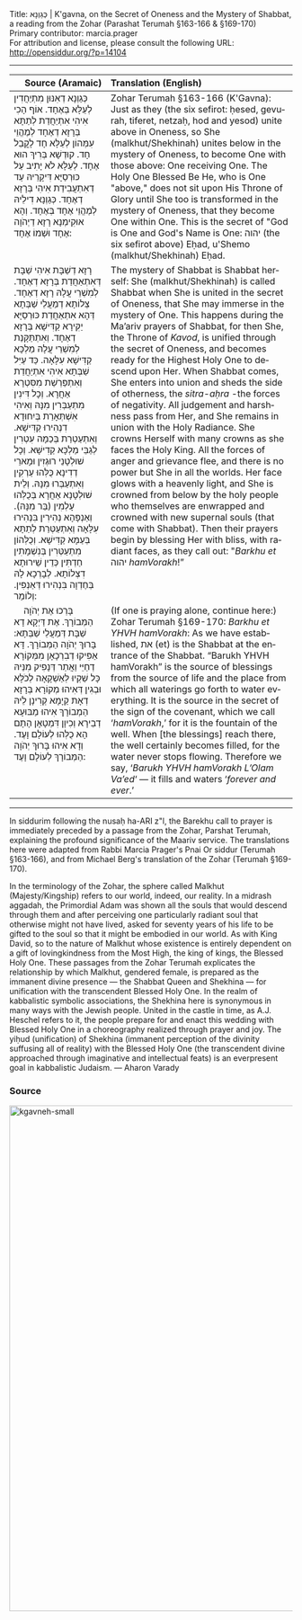 <html>
<head></head>
<body>
Title: כְּגַוְנָא | K'gavna, on the Secret of Oneness and the Mystery of Shabbat, a reading from the Zohar (Parashat Terumah §163-166 & §169-170)<br />
Primary contributor: marcia.prager<br />
For attribution and license, please consult the following URL: <a href="http://opensiddur.org/?p=14104">http://opensiddur.org/?p=14104</a>
<p />
<hr />

<table style="margin-left: auto;margin-right: auto;" class="draggable">
<thead><tr><th id="x" style="text-align: right;">Source (Aramaic)</th><th style="text-align: left;">Translation (English)</th></tr></thead>
<tbody>
<tr><td style="vertical-align:top;">
<div class="commentary" lang="he">
כְּגַוְנָא דְאִנּוּן מִתְיַחֲדִין לְעֵלָּא בְּאֶחָד. אוֹף הָכִי אִיהִי אִתְיַחֲדַת לְתַתָּא בְּרָזָא דְאֶחָד לְמֶהֱוֵי עִמְּהוֹן לְעֵלָּא חָד לָקֳבֵל חָד. קוּדְשָׁא בְּרִיךְ הוּא אֶחָד. לְעֵלָּא לֹא יָתִיב עַל כּוּרְסַיָּא דִּיקָרֵיהּ עַד דְאִתְעֲבִידַת אִיהִי בְּרָזָא דְאֶחָד. כְּגַוְנָא דִילֵיהּ לְמֶהֱוֵי אֶחָד בְּאֶחָד. וְהָא אוּקִימְנָא רָזָא דַיְהֹוָה אֶחָד וּשְׁמוֹ אֶחָד:
</span></div></td>

<td style="vertical-align:top;"><div class="english" lang="en">
Zohar Terumah §163-166 (K'Gavna): Just as they (the six sefirot: ḥesed, gevurah, tiferet, netzaḥ, hod and yesod) unite above in Oneness, so She (malkhut/Shekhinah) unites below in the mystery of Oneness, to become One with those above: One receiving One. The Holy One Blessed Be He, who is One "above," does not sit upon His Throne of Glory until She too is transformed in the mystery of Oneness, that they become One within One. This is the secret of "God is One and God's Name is One: יהוה (the six sefirot above) Eḥad, u'Shemo (malkhut/Shekhinah) Eḥad.
</div></td>
</tr>


<tr><td style="vertical-align:top;">
<div class="commentary" lang="he">
 רָזָא דְשַׁבָּת אִיהִי שַׁבָּת דְּאִתְאַחֲדַת בְּרָזָא דְאֶחָד. לְמִשְׁרֵי עֲלָהּ רָזָא דְאֶחָד. צְלוֹתָא דְמַעֲלֵי שַׁבְּתָא דְּהָא אִתְאַחֲדַת כּוּרְסַיָּא יַקִּירָא קַדִּישָׁא בְּרָזָא דְאֶחָד. וְאִתְתַּקָּנַת לְמִשְׁרֵי עֲלָהּ מַלְכָּא קַדִּישָׁא עִלָּאָה. כַּד עַיִּל שַׁבְּתָא אִיהִי אִתְיַחֲדַת וְאִתְפַּרְשַׁת מִסִּטְרָא אַחֲרָא. וְכָל דִּינִין מִתְעַבְּרִין מִנָּהּ וְאִיהִי אִשְׁתְּאָרַת בְּיִחוּדָא דִנְהִירוּ קַדִּישָׁא. וְאִתְעַטְרַת בְּכַמָה עִטְרִין לְגַבֵּי מַלְכָּא קַדִישָׁא. וְכָל שׁוּלְטָנֵי רוּגְזִין וּמָארֵי דְדִינָא כֻּלְּהוּ עַרְקִין וְאִתְעַבְּרוּ מִנָּהּ. וְלֵית שׁוּלְטָנָא אַחֲרָא בְּכֻלְּהוּ עָלְמִין (בַּר מִנָּהּ). וְאַנְפָּהָא נְהִירִין בִּנְהִירוּ עִלָּאָה וְאִתְעַטְּרַת לְתַתָּא בְּעַמָּא קַדִּישָׁא. וְכֻלְּהוֹן מִתְעַטְּרִין בְּנִשְׁמָתִין חַדְתִּין כְּדֵין שֵׁירוּתָא דִצְלוֹתָא. לְבָרְכָא לָהּ בְּחֶדְוָה בִּנְהִירוּ דְּאַנְפִּין. וְלוֹמַר:
</span></div></td>

<td style="vertical-align:top;"><div class="english" lang="en">
The mystery of Shabbat is Shabbat herself: She (malkhut/Shekhinah) is called Shabbat when She is united in the secret of Oneness, that She may immerse in the mystery of One. This happens during the Ma’ariv prayers of Shabbat, for then She, the Throne of <em>Kavod</em>, is unified through the secret of Oneness, and becomes ready for the Highest Holy One to descend upon Her. When Shabbat comes, She enters into union and sheds the side of otherness, the <em>sitra-aḥra</em> -the forces of negativity. All judgement and harshness pass from Her, and She remains in union with the Holy Radiance. She crowns Herself with many crowns as she faces the Holy King. All the forces of anger and grievance flee, and there is no power but She in all the worlds. Her face glows with a heavenly light, and She is crowned from below by the holy people who themselves are enwrapped and crowned with new supernal souls (that come with Shabbat). Then their prayers begin by blessing Her with bliss, with radiant faces, as they call out: "<em>Barkhu et</em> יהוה <em>hamVorakh</em>!”
</div></td>
</tr>


<tr><td style="vertical-align:top;">
<div class="commentary" lang="he">
&nbsp;
&nbsp;
בָּרְכוּ אֶת יְהֹוָה הַמְּבוֹרָךְ. אֶת דַּיְקָא דָא שַׁבָּת דְּמַעֲלֵי שַׁבְּתָא: בָּרוּךְ יְהֹוָה הַמְּבוֹרָךְ. דָּא אַפִּיקוּ דְבִרְכָאָן מִמְּקוֹרָא דְחַיֵּי וַאֲתַר דְּנָפִיק מִנֵּיהּ כָּל שַׁקְיוּ לְּאַשְׁקָאָה לְכֹלָּא וּבְגִין דְּאִיהוּ מְקוֹרָא בְּרָזָא דְאָת קַיָמָא קְרִינָן לֵיהּ הַמְבוֹרָךְ אִיהוּ מַבּוּעָא דְבֵירָא וְכִיוָן דִּמְטָאָן הָתָם הָא כֻלְּהוּ לְעוֹלָם וָעֶד. וְדָא אִיהוּ בָּרוּךְ יְהֹוָה הַמְּבוֹרָךְ לְעוֹלָם וָעֶד:
</span></div></td>

<td style="vertical-align:top;"><div class="english" lang="en">
<span class="instruction">(If one is praying alone, continue here:)</span>
&nbsp;
Zohar Terumah §169-170: <em>Barkhu et YHVH hamVorakh</em>: As we have established, את (et) is the Shabbat at the entrance of the Shabbat. “Barukh YHVH hamVorakh” is the source of blessings from the source of life and the place from which all waterings go forth to water everything. It is the source in the secret of the sign of the covenant, which we call ‘<em>hamVorakh</em>,’ for it is the fountain of the well. When [the blessings] reach there, the well certainly becomes filled, for the water never stops flowing. Therefore we say, ‘<em>Barukh YHVH hamVorakh L’Olam Va’ed</em>‘ — it fills and waters ‘<em>forever and ever</em>.’
</div></td>
</tr>
</tbody></table>

<hr />

In siddurim following the nusaḥ ha-ARI z"l, the Barekhu call to prayer is immediately preceded by a passage from the Zohar, Parshat Terumah, explaining the profound significance of the Maariv service. The translations here were adapted from Rabbi Marcia Prager's Pnai Or siddur (Terumah §163-166), and from Michael Berg's translation of the Zohar (Terumah §169-170).

In the terminology of the Zohar, the sphere called Malkhut (Majesty/Kingship) refers to our world, indeed, our reality. In a midrash aggadah, the Primordial Adam was shown all the souls that would descend through them and after perceiving one particularly radiant soul that otherwise might not have lived, asked for seventy years of his life to be gifted to the soul so that it might be embodied in our world. As with King David, so to the nature of Malkhut whose existence is entirely dependent on a gift of lovingkindness from the Most High, the king of kings, the Blessed Holy One. These passages from the Zohar Terumah explicates the relationship by which Malkhut, gendered female, is prepared as the immanent divine presence — the Shabbat Queen and Shekhina — for unification with the transcendent Blessed Holy One. In the realm of kabbalistic symbolic associations, the Shekhina here is synonymous in many ways with the Jewish people. United in the castle in time, as A.J. Heschel refers to it, the people prepare for and enact this wedding with Blessed Holy One in a choreography realized through prayer and joy. The yiḥud (unification) of Shekhina (immanent perception of the divinity suffusing all of reality) with the Blessed Holy One (the transcendent divine approached through imaginative and intellectual feats) is an everpresent goal in kabbalistic Judaism. — Aharon Varady

<h3>Source</h3>

<a href="https://opensiddur.org/wp-content/uploads/2016/07/kgavneh-small.png"><img src="https://opensiddur.org/wp-content/uploads/2016/07/kgavneh-small-728x1024.png" alt="kgavneh-small" width="640" height="900" class="aligncenter size-large wp-image-14109" /></a>
</body>
</html>